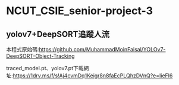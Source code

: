 # NCUT_CSIE_senior-project-3
yolov7+DeepSORT追蹤人流
------------------------------------

本程式原始碼:https://github.com/MuhammadMoinFaisal/YOLOv7-DeepSORT-Object-Tracking


traced_model.pt、yolov7.pt下載網址:https://1drv.ms/f/s!Aj4cvmDq1Keigr8n8faEcPLQhzDVnQ?e=IieFl6
